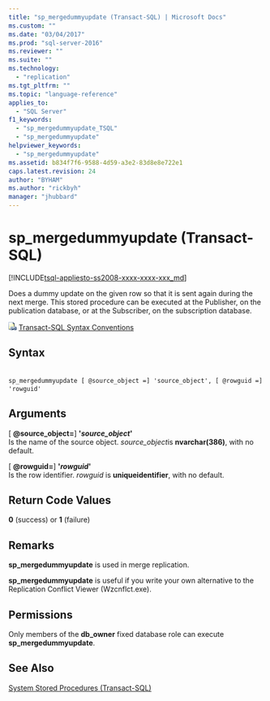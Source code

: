 ```yaml
---
title: "sp_mergedummyupdate (Transact-SQL) | Microsoft Docs"
ms.custom: ""
ms.date: "03/04/2017"
ms.prod: "sql-server-2016"
ms.reviewer: ""
ms.suite: ""
ms.technology: 
  - "replication"
ms.tgt_pltfrm: ""
ms.topic: "language-reference"
applies_to: 
  - "SQL Server"
f1_keywords: 
  - "sp_mergedummyupdate_TSQL"
  - "sp_mergedummyupdate"
helpviewer_keywords: 
  - "sp_mergedummyupdate"
ms.assetid: b834f7f6-9588-4d59-a3e2-83d8e8e722e1
caps.latest.revision: 24
author: "BYHAM"
ms.author: "rickbyh"
manager: "jhubbard"
---
```

# sp_mergedummyupdate (Transact-SQL)
[!INCLUDE[tsql-appliesto-ss2008-xxxx-xxxx-xxx_md](../../includes/tsql-appliesto-ss2008-xxxx-xxxx-xxx-md.md)]

  Does a dummy update on the given row so that it is sent again during the next merge. This stored procedure can be executed at the Publisher, on the publication database, or at the Subscriber, on the subscription database.  
  
 ![Topic link icon](../../database-engine/configure-windows/media/topic-link.gif "Topic link icon") [Transact-SQL Syntax Conventions](../../t-sql/language-elements/transact-sql-syntax-conventions-transact-sql.md)  
  
## Syntax  
  
```  
  
sp_mergedummyupdate [ @source_object =] 'source_object', [ @rowguid =] 'rowguid'  
```  
  
## Arguments  
 [ **@source_object=**] **'***source_object***'**  
 Is the name of the source object. *source_object*is **nvarchar(386)**, with no default.  
  
 [ **@rowguid=**] **'***rowguid***'**  
 Is the row identifier. *rowguid* is **uniqueidentifier**, with no default.  
  
## Return Code Values  
 **0** (success) or **1** (failure)  
  
## Remarks  
 **sp_mergedummyupdate** is used in merge replication.  
  
 **sp_mergedummyupdate** is useful if you write your own alternative to the Replication Conflict Viewer (Wzcnflct.exe).  
  
## Permissions  
 Only members of the **db_owner** fixed database role can execute **sp_mergedummyupdate**.  
  
## See Also  
 [System Stored Procedures &#40;Transact-SQL&#41;](../../relational-databases/system-stored-procedures/system-stored-procedures-transact-sql.md)  
  
  